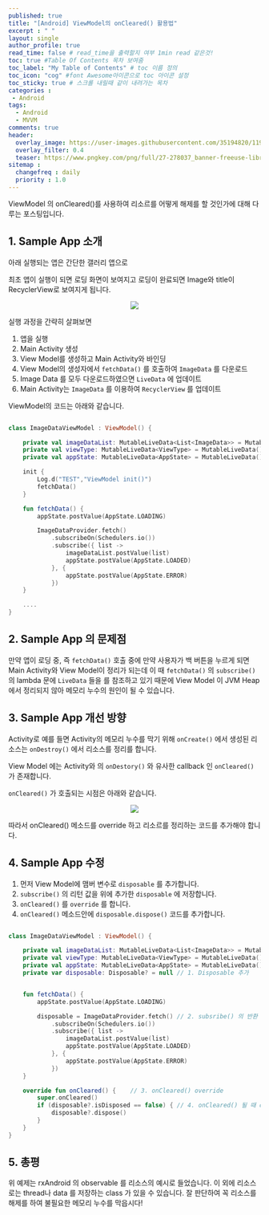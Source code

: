 ```yaml
---
published: true
title: "[Android] ViewModel의 onCleared() 활용법"	
excerpt : " "	
layout: single	
author_profile: true	
read_time: false # read_time을 출력할지 여부 1min read 같은것!	
toc: true #Table Of Contents 목차 보여줌	
toc_label: "My Table of Contents" # toc 이름 정의	
toc_icon: "cog" #font Awesome아이콘으로 toc 아이콘 설정	
toc_sticky: true # 스크롤 내릴때 같이 내려가는 목차	
categories :	
 - Android	
tags: 	
  - Android
  - MVVM
comments: true	
header:
  overlay_image: https://user-images.githubusercontent.com/35194820/119770376-18f76c80-bef7-11eb-8b3e-abca9300d1c1.gif
  overlay_filter: 0.4
  teaser: https://www.pngkey.com/png/full/27-278037_banner-freeuse-library-android-transparent-app-android-development.png
sitemap :	
  changefreq : daily	
  priority : 1.0	
---
```


ViewModel 의 onCleared()를 사용하여 리소르를 어떻게 해제를 할 것인가에 대해 다루는 포스팅입니다.

## 1. Sample App 소개

아래 실행되는 앱은 간단한 갤러리 앱으로

최초 앱이 실행이 되면 로딩 화면이 보여지고 로딩이 완료되면 Image와 title이 RecyclerView로 보여지게 됩니다.

<div align="center">
<img src="https://user-images.githubusercontent.com/35194820/104088168-31e4e580-52a8-11eb-8333-f7aedd046fb2.gif" >
</div>

실행 과정을 간략히 살펴보면

1. 앱을 실행
2. Main Activity 생성
3. View Model를 생성하고 Main Activity와 바인딩
4. View Model의 생성자에서 `fetchData()` 를 호출하여 `ImageData` 를 다운로드
5. Image Data 를 모두 다운로드하였으면 `LiveData` 에 업데이트
6. Main Activity는 `ImageData` 를 이용하여 `RecyclerView` 를 업데이트

ViewModel의 코드는 아래와 같습니다.

~~~kotlin

class ImageDataViewModel : ViewModel() {

    private val imageDataList: MutableLiveData<List<ImageData>> = MutableLiveData()
    private val viewType: MutableLiveData<ViewType> = MutableLiveData()
    private val appState: MutableLiveData<AppState> = MutableLiveData()

    init {
        Log.d("TEST","ViewModel init()")
        fetchData()
    }

    fun fetchData() {
        appState.postValue(AppState.LOADING)

        ImageDataProvider.fetch()
            .subscribeOn(Schedulers.io())
            .subscribe({ list ->
                imageDataList.postValue(list)
                appState.postValue(AppState.LOADED)
            }, {
                appState.postValue(AppState.ERROR)
            })
    }

    ....
}

~~~

## 2. Sample App 의 문제점

만약 앱이 로딩 중, 즉 `fetchData()` 호출 중에 만약 사용자가 백 버튼을 누르게 되면 Main Activity와 View Model이 정리가 되는데 이 때 `fetchData()` 의 `subscribe()` 의 lambda 문에 `LiveData` 들을 를 참조하고 있기 때문에 View Model 이 JVM Heap 에서 정리되지 않아 메모리 누수의 원인이 될 수 있습니다.
  
## 3. Sample App 개선 방향

Activity로 예를 들면 Activity의 메모리 누수를 막기 위해 `onCreate()` 에서 생성된 리소스는 `onDestroy()` 에서 리소스를 정리를 합니다.
  
View Model 에는 Activity와 의 `onDestory()` 와 유사한 callback 인 `onCleared()` 가 존재합니다.

`onCleared()` 가 호출되는 시점은 아래와 같습니다.

<div align="center">
<img src="https://2.bp.blogspot.com/-yDA6lQPeUM0/WjMEoM8_qsI/AAAAAAAABrU/aSrk1ePRyugp6Mna8mSPlq5K-4Moz9EcACLcBGAs/s1600/image1.pn" >
</div>

따라서 onCleared() 메소드를 override 하고 리소르를 정리하는 코드를 추가해야 합니다.

## 4. Sample App 수정

1. 먼저 View Model에 맴버 변수로 `disposable` 를 추가합니다.
2. `subscribe()` 의 리턴 값을 위에 추가한 `disposable` 에 저장합니다.
3. `onCleared()` 를 `override` 를 합니다.
4. `onCleared()` 메소드안에 `disposable.dispose()` 코드를 추가합니다.

~~~ kotlin

class ImageDataViewModel : ViewModel() {

    private val imageDataList: MutableLiveData<List<ImageData>> = MutableLiveData()
    private val viewType: MutableLiveData<ViewType> = MutableLiveData()
    private val appState: MutableLiveData<AppState> = MutableLiveData()
    private var disposable: Disposable? = null // 1. Disposable 추가


    fun fetchData() {
        appState.postValue(AppState.LOADING)

        disposable = ImageDataProvider.fetch() // 2. subsribe() 의 반환 값을 맴버 변수에 저장
            .subscribeOn(Schedulers.io())
            .subscribe({ list ->
                imageDataList.postValue(list)
                appState.postValue(AppState.LOADED)
            }, {
                appState.postValue(AppState.ERROR)
            })
    }

    override fun onCleared() {    // 3. onCleared() override 
        super.onCleared()
        if (disposable?.isDisposed == false) { // 4. onCleared() 될 때 dispose() 호출
            disposable?.dispose()
        }
    }
}
~~~

## 5. 총평

위 예제는 rxAndroid 의 observable 를 리소스의 예시로 들었습니다. 이 외에 리소스로는 thread나 data 를 저장하는 class 가 있을 수 있습니다. 잘 판단하여 꼭 리소스를 해제를 하여 불필요한 메모리 누수를 막읍시다!
